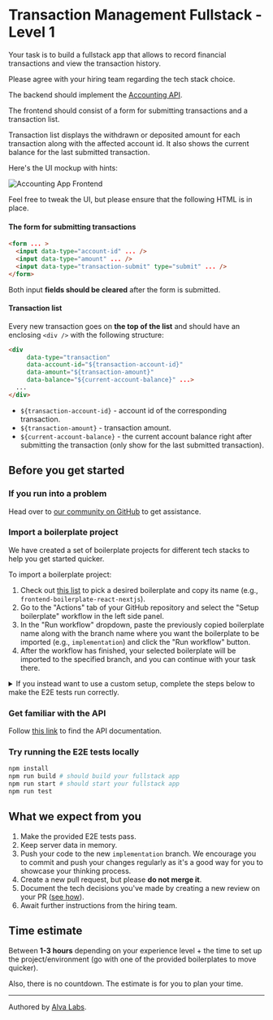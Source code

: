 # Transaction Management Fullstack - Level 1

Your task is to build a fullstack app that allows to record financial transactions and view the transaction history.

Please agree with your hiring team regarding the tech stack choice.

The backend should implement the [Accounting API](https://infra.devskills.app/accounting/api/3.1.0).

The frontend should consist of a form for submitting transactions and a transaction list.

Transaction list displays the withdrawn or deposited amount for each transaction along with the affected account id. It also shows the current balance for the last submitted transaction.

Here's the UI mockup with hints:

![Accounting App Frontend](https://user-images.githubusercontent.com/450319/139797772-4e4b2744-447c-411f-9b04-7028ba5e89a1.png)

Feel free to tweak the UI, but please ensure that the following HTML is in place.

#### The form for submitting transactions

```html
<form ... >
  <input data-type="account-id" ... />
  <input data-type="amount" ... />
  <input data-type="transaction-submit" type="submit" ... />
</form>
```

Both input **fields should be cleared** after the form is submitted.

#### Transaction list

Every new transaction goes on **the top of the list** and should have an enclosing `<div />` with the following structure:

```html
<div 
     data-type="transaction"
     data-account-id="${transaction-account-id}"
     data-amount="${transaction-amount}"
     data-balance="${current-account-balance}" ...>
  ...
</div>
```

- `${transaction-account-id}` - account id of the corresponding transaction.
- `${transaction-amount}` - transaction amount.
- `${current-account-balance}` - the current account balance right after submitting the transaction (only show for the last submitted transaction).

## Before you get started

### If you run into a problem

Head over to [our community on GitHub](https://github.com/orgs/DevSkillsHQ/discussions/categories/help) to get assistance.

### Import a boilerplate project

We have created a set of boilerplate projects for different tech stacks to help you get started quicker.

To import a boilerplate project:

1. Check out [this list](https://help.alvalabs.io/en/articles/7972852-supported-coding-test-boilerplates) to pick a desired boilerplate and copy its name (e.g., `frontend-boilerplate-react-nextjs`).
2. Go to the "Actions" tab of your GitHub repository and select the "Setup boilerplate" workflow in the left side panel.
3. In the "Run workflow" dropdown, paste the previously copied boilerplate name along with the branch name where you want the boilerplate to be imported (e.g., `implementation`) and click the "Run workflow" button.
4. After the workflow has finished, your selected boilerplate will be imported to the specified branch, and you can continue with your task there.

<details>
<summary>If you instead want to use a custom setup, complete the steps below to make the E2E tests run correctly.</summary>

1. Update the `baseUrl` (where your frontend runs) in [cypress.json](cypress.json).
2. Update the `apiUrl` (where your backend runs) in [cypress.json](cypress.json).
3. Update the [`build`](package.json#L5) and [`start`](package.json#L6) scripts in [package.json](package.json) to respectively build and start your app.

</details>

### Get familiar with the API

Follow [this link](https://infra.devskills.app/transaction-management/api/3.1.0) to find the API documentation.

### Try running the E2E tests locally

```bash
npm install
npm run build # should build your fullstack app
npm run start # should start your fullstack app
npm run test
```

## What we expect from you

1. Make the provided E2E tests pass.
2. Keep server data in memory.
3. Push your code to the new `implementation` branch. We encourage you to commit and push your changes regularly as it's a good way for you to showcase your thinking process.
4. Create a new pull request, but please **do not merge it**.
5. Document the tech decisions you've made by creating a new review on your PR ([see how](https://www.loom.com/share/94ae305e7fbf45d592099ac9f40d4274)).
6. Await further instructions from the hiring team.

## Time estimate

Between **1-3 hours** depending on your experience level + the time to set up the project/environment (go with one of the provided boilerplates to move quicker).

Also, there is no countdown. The estimate is for you to plan your time.

---

Authored by [Alva Labs](https://www.alvalabs.io/).
